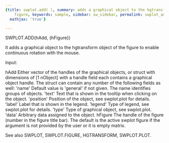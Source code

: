 ```yaml
---
{title: swplot.add( ), summary: adds a graphical object to the hgtransform of an swplot
    figure, keywords: sample, sidebar: sw_sidebar, permalink: swplot_add.html, folder: swplot,
  mathjax: 'true'}

---
```

 
SWPLOT.ADD(hAdd, {hFigure})
 
It adds a graphical object to the hgtransform object of the figure to
enable continuous rotation with the mouse.
 
Input:
 
hAdd      Either vector of the handles of the graphical objects, or
          struct with dimensions of [1 nObject] with a handle field each
          contains a graphical object handle. The struct can contain any
          number of the following fields as well:
              'name'      Default value is 'general' if not given. The
                          name identifies groups of objects.
              'text'      Text that is shown in the tooltip when clicking
                          on the object.
              'position'  Position of the object, see swplot.plot for
                          details.
              'label'     Label that is shown in the legend.
              'legend'    Type of legend, see swplot.plot for details.
              'type'      Type of graphical object, see swplot.plot.
              'data'      Arbitrary data assigned to the object.
hFigure   The handle of the figure (number in the figure title bar). The
          default is the active swplot figure if the argument is not
          provided by the user or it is empty matrix.
 
See also SWPLOT, SWPLOT.FIGURE, HGTRANSFORM, SWPLOT.PLOT.
 

